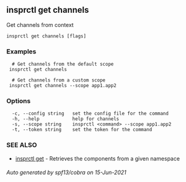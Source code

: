 ## insprctl get channels

Get channels from context

```
insprctl get channels [flags]
```

### Examples

```
  # Get channels from the default scope
 insprctl get channels 

  # Get channels from a custom scope
 insprctl get channels --scope app1.app2

```

### Options

```
  -c, --config string   set the config file for the command
  -h, --help            help for channels
  -s, --scope string    insprctl <command> --scope app1.app2
  -t, --token string    set the token for the command
```

### SEE ALSO

* [insprctl get](insprctl_get.md)	 - Retrieves the components from a given namespace

###### Auto generated by spf13/cobra on 15-Jun-2021
